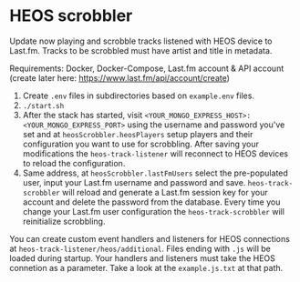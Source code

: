 # HEOS scrobbler

Update now playing and scrobble tracks listened with HEOS device to Last.fm. Tracks to be scrobbled must have artist and title in metadata.

Requirements: Docker, Docker-Compose, Last.fm account & API account (create later here: https://www.last.fm/api/account/create)

1. Create `.env` files in subdirectories based on `example.env` files.
2. `./start.sh`
3. After the stack has started, visit `<YOUR_MONGO_EXPRESS_HOST>:<YOUR_MONGO_EXPRESS_PORT>` using the username and password you've set and at `heosScrobbler.heosPlayers` setup players and their configuration you want to use for scrobbling. After saving your modifications the `heos-track-listener` will reconnect to HEOS devices to reload the configuration.
4. Same address, at `heosScrobbler.lastFmUsers` select the pre-populated user, input your Last.fm username and password and save. `heos-track-scrobbler` will reload and generate a Last.fm session key for your account and delete the password from the database. Every time you change your Last.fm user configuration the `heos-track-scrobbler` will reinitialize scrobbling.

You can create custom event handlers and listeners for HEOS connections at `heos-track-listener/heos/additional`. Files ending with `.js` will be loaded during startup. Your handlers and listeners must take the HEOS connetion as a parameter. Take a look at the `example.js.txt` at that path.

